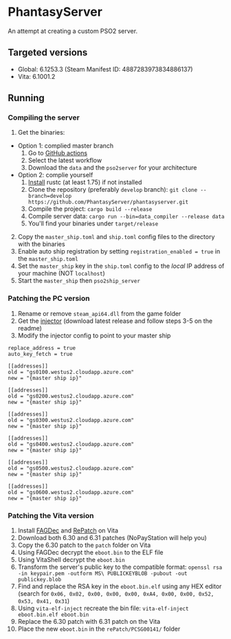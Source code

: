 # PhantasyServer

An attempt at creating a custom PSO2 server.

## Targeted versions

 * Global: 6.1253.3 (Steam Manifest ID: 4887283973834886137)
 * Vita: 6.1001.2

## Running
### Compiling the server

 1) Get the binaries:
   - Option 1: complied master branch
     1) Go to [GitHub actions](https://github.com/PhantasyServer/phantasyserver/actions/workflows/build.yml?query=branch%3Amaster)
     2) Select the latest workflow
     3) Download the `data` and the `pso2server` for your architecture
   - Option 2: complie yourself
     1) [Install](https://www.rust-lang.org/learn/get-started) rustc (at least 1.75) if not installed
     2) Clone the repository (preferably `develop` branch): `git clone --branch=develop https://github.com/PhantasyServer/phantasyserver.git`
     3) Compile the project: `cargo build --release`
     4) Compile server data: `cargo run --bin=data_compiler --release data`
     5) You'll find your binaries under `target/release`
 2) Copy the `master_ship.toml` and `ship.toml` config files to the directory with the binaries
 3) Enable auto ship registration by setting `registration_enabled = true` in the `master_ship.toml`
 4) Set the `master_ship` key in the `ship.toml` config to the *local* IP address of your machine (NOT `localhost`)
 5) Start the `master_ship` then `pso2ship_server`

### Patching the PC version

 1) Rename or remove `steam_api64.dll` from the game folder
 2) Get the [injector](https://github.com/PhantasyServer/pso2-rsa-injector-classic) (download latest release and follow steps 3-5 on the readme)
 3) Modify the injector config to point to your master ship
```
replace_address = true
auto_key_fetch = true

[[addresses]]
old = "gs0100.westus2.cloudapp.azure.com"
new = "{master ship ip}"

[[addresses]]
old = "gs0200.westus2.cloudapp.azure.com"
new = "{master ship ip}"

[[addresses]]
old = "gs0300.westus2.cloudapp.azure.com"
new = "{master ship ip}"

[[addresses]]
old = "gs0400.westus2.cloudapp.azure.com"
new = "{master ship ip}"

[[addresses]]
old = "gs0500.westus2.cloudapp.azure.com"
new = "{master ship ip}"

[[addresses]]
old = "gs0600.westus2.cloudapp.azure.com"
new = "{master ship ip}"
```

### Patching the Vita version

 1) Install [FAGDec](https://github.com/TeamFAPS/PSVita-RE-tools) and [RePatch](https://github.com/dots-tb/rePatch-reDux0) on Vita
 2) Download both 6.30 and 6.31 patches (NoPayStation will help you)
 3) Copy the 6.30 patch to the `patch` folder on Vita
 4) Using FAGDec decrypt the `eboot.bin` to the ELF file
 5) Using VitaShell decrypt the `eboot.bin`
 6) Transform the server's public key to the compatible format: `openssl rsa -in keypair.pem -outform MS\ PUBLICKEYBLOB -pubout -out publickey.blob`
 7) Find and replace the RSA key in the `eboot.bin.elf` using any HEX editor (search for `0x06, 0x02, 0x00, 0x00, 0x00, 0xA4, 0x00, 0x00, 0x52, 0x53, 0x41, 0x31`)
 8) Using `vita-elf-inject` recreate the bin file: `vita-elf-inject eboot.bin.elf eboot.bin`
 9) Replace the 6.30 patch with 6.31 patch on the Vita
 10) Place the new `eboot.bin` in the `rePatch/PCSG00141/` folder
